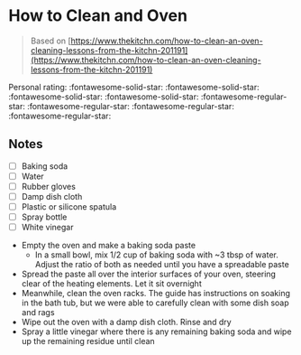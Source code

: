 <!-- Do not modify sections with "AUTO-*". They are updated by make.py -->

# How to Clean and Oven

> Based on [https://www.thekitchn.com/how-to-clean-an-oven-cleaning-lessons-from-the-kitchn-201191](https://www.thekitchn.com/how-to-clean-an-oven-cleaning-lessons-from-the-kitchn-201191)

<!-- rating=1; (User can specify rating on scale of 1-5) -->
<!-- AUTO-UserRating -->
Personal rating: :fontawesome-solid-star: :fontawesome-solid-star: :fontawesome-solid-star: :fontawesome-solid-star: :fontawesome-regular-star: :fontawesome-regular-star: :fontawesome-regular-star: :fontawesome-regular-star:
<!-- /AUTO-UserRating -->

<!-- name_image=None; (User can specify image name) -->
<!-- AUTO-Image -->
<!-- TODO: Capture image -->
<!-- /AUTO-Image -->

## Notes

* [ ] Baking soda
* [ ] Water
* [ ] Rubber gloves
* [ ] Damp dish cloth
* [ ] Plastic or silicone spatula
* [ ] Spray bottle
* [ ] White vinegar

* Empty the oven and make a baking soda paste
    * In a small bowl, mix 1/2 cup of baking soda with ~3 tbsp of water. Adjust the ratio of both as needed until you have a spreadable paste
* Spread the paste all over the interior surfaces of your oven, steering clear of the heating elements. Let it sit overnight
* Meanwhile, clean the oven racks. The guide has instructions on soaking in the bath tub, but we were able to carefully clean with some dish soap and rags
* Wipe out the oven with a damp dish cloth. Rinse and dry
* Spray a little vinegar where there is any remaining baking soda and wipe up the remaining residue until clean
